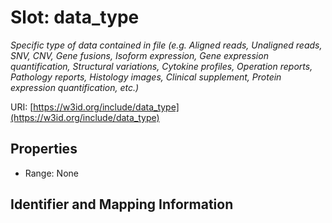 # Slot: data_type
_Specific type of data contained in file (e.g. Aligned reads, Unaligned reads, SNV, CNV, Gene fusions, Isoform expression, Gene expression quantification, Structural variations, Cytokine profiles, Operation reports, Pathology reports, Histology images, Clinical supplement, Protein expression quantification, etc.)_


URI: [https://w3id.org/include/data_type](https://w3id.org/include/data_type)



<!-- no inheritance hierarchy -->


## Properties

 * Range: None



## Identifier and Mapping Information





